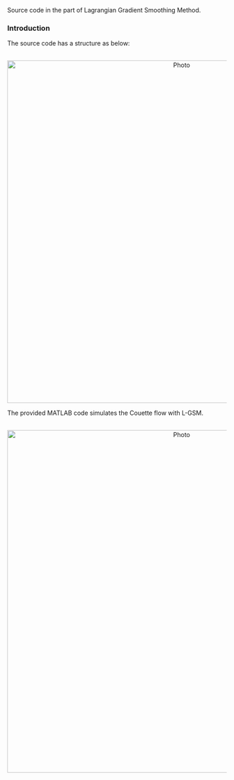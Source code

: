 Source code in the part of Lagrangian Gradient Smoothing Method.

### Introduction
The source code has a structure as below: 
<p align="center">
  <img src="https://maozirui.github.io/images/GSM_book_LGSM.png" alt="Photo" style="width: 785px;"/> 
</p>


The provided MATLAB code simulates the Couette flow with L-GSM.
<p align="center">
  <img src="https://maozirui.github.io/images/GSM_book_LGSM_1.png" alt="Photo" style="width: 785px;"/> 
</p>
